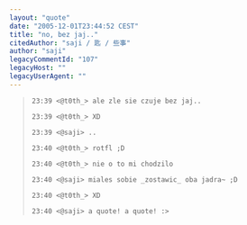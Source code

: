```yaml
---
layout: "quote"
date: "2005-12-01T23:44:52 CEST"
title: "no, bez jaj.."
citedAuthor: "saji / 匙 / 些事"
author: "saji"
legacyCommentId: "107"
legacyHost: ""
legacyUserAgent: ""
---
```



<blockquote><tt><p><code>23:39 &lt;@t0th_&gt; ale zle sie czuje bez jaj..<br>
23:39 &lt;@t0th_&gt; XD<br>
23:39 &lt;@saji&gt; ..<br>
23:40 &lt;@t0th_&gt; rotfl ;D<br>
23:40 &lt;@t0th_&gt; nie o to mi chodzilo<br>
23:40 &lt;@saji&gt; miales sobie _zostawic_ oba jadra~ ;D<br>
23:40 &lt;@t0th_&gt; XD<br>
23:40 &lt;@saji&gt; a quote! a quote! :&gt;</code></p></tt></blockquote>
